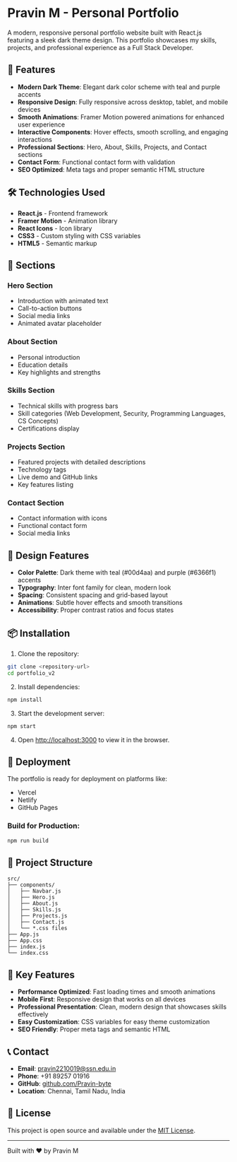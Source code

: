 # Pravin M - Personal Portfolio

A modern, responsive personal portfolio website built with React.js featuring a sleek dark theme design. This portfolio showcases my skills, projects, and professional experience as a Full Stack Developer.

## 🚀 Features

- **Modern Dark Theme**: Elegant dark color scheme with teal and purple accents
- **Responsive Design**: Fully responsive across desktop, tablet, and mobile devices
- **Smooth Animations**: Framer Motion powered animations for enhanced user experience
- **Interactive Components**: Hover effects, smooth scrolling, and engaging interactions
- **Professional Sections**: Hero, About, Skills, Projects, and Contact sections
- **Contact Form**: Functional contact form with validation
- **SEO Optimized**: Meta tags and proper semantic HTML structure

## 🛠️ Technologies Used

- **React.js** - Frontend framework
- **Framer Motion** - Animation library
- **React Icons** - Icon library
- **CSS3** - Custom styling with CSS variables
- **HTML5** - Semantic markup

## 📱 Sections

### Hero Section
- Introduction with animated text
- Call-to-action buttons
- Social media links
- Animated avatar placeholder

### About Section
- Personal introduction
- Education details
- Key highlights and strengths

### Skills Section
- Technical skills with progress bars
- Skill categories (Web Development, Security, Programming Languages, CS Concepts)
- Certifications display

### Projects Section
- Featured projects with detailed descriptions
- Technology tags
- Live demo and GitHub links
- Key features listing

### Contact Section
- Contact information with icons
- Functional contact form
- Social media links

## 🎨 Design Features

- **Color Palette**: Dark theme with teal (#00d4aa) and purple (#6366f1) accents
- **Typography**: Inter font family for clean, modern look
- **Spacing**: Consistent spacing and grid-based layout
- **Animations**: Subtle hover effects and smooth transitions
- **Accessibility**: Proper contrast ratios and focus states

## 📦 Installation

1. Clone the repository:
```bash
git clone <repository-url>
cd portfolio_v2
```

2. Install dependencies:
```bash
npm install
```

3. Start the development server:
```bash
npm start
```

4. Open [http://localhost:3000](http://localhost:3000) to view it in the browser.

## 🚀 Deployment

The portfolio is ready for deployment on platforms like:
- Vercel
- Netlify
- GitHub Pages

### Build for Production:
```bash
npm run build
```

## 📁 Project Structure

```
src/
├── components/
│   ├── Navbar.js
│   ├── Hero.js
│   ├── About.js
│   ├── Skills.js
│   ├── Projects.js
│   ├── Contact.js
│   └── *.css files
├── App.js
├── App.css
├── index.js
└── index.css
```

## 🎯 Key Features

- **Performance Optimized**: Fast loading times and smooth animations
- **Mobile First**: Responsive design that works on all devices
- **Professional Presentation**: Clean, modern design that showcases skills effectively
- **Easy Customization**: CSS variables for easy theme customization
- **SEO Friendly**: Proper meta tags and semantic HTML

## 📞 Contact

- **Email**: pravin2210019@ssn.edu.in
- **Phone**: +91 89257 01916
- **GitHub**: [github.com/Pravin-byte](https://github.com/Pravin-byte)
- **Location**: Chennai, Tamil Nadu, India

## 📄 License

This project is open source and available under the [MIT License](LICENSE).

---

Built with ❤️ by Pravin M
